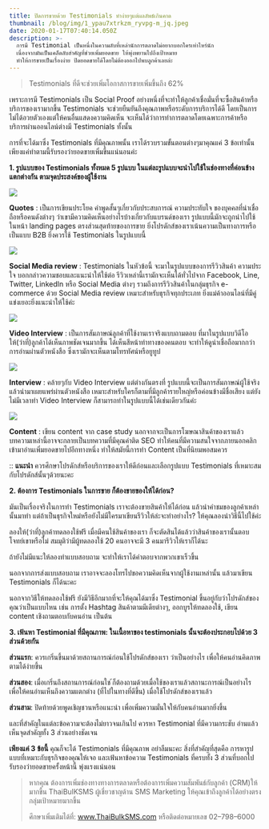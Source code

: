 ```yaml
---
title: ปิดการขายด้วย Testimonials ทำง่ายๆแต่ผลลัพธ์เกินคาด
thumbnail: /blog/img/1_ypau7xtrkzm_ryvpg-m_jq.jpeg
date: 2020-01-17T07:40:14.050Z
description: >-
  การมี Testimonial เป็นหนึ่งในความลับที่เหล่านักการตลาดไม่อยากบอกใครเท่าไหร่นัก
  เนื่องจากมันเป็นเคล็ดลับสำคัญที่ช่วยเพิ่มยอดขาย ให้พุ่งพยานไปถึงเป้าหมาย
  ทำให้การขายเป็นเรื่องง่าย ปิดยอดขายได้โดยไม่ต้องออกไปพบลูกค้าเลยล่ะ
---
```

> Testimonials ที่ดีจะช่วยเพิ่มโอกาสการขายเพิ่มขึ้นถึง 62%

เพราะการมี Testimonials เป็น Social Proof อย่างหนึ่งที่จะทำให้ลูกค้าเชื่อมั่นที่จะซื้อสินค้าหรือบริการของเรามากขึ้น Testimonials จะช่วยยืนยันถึงคุณภาพหรือระดับการบริการได้ดี โดยเป็นการไม่ได้อวยตัวเองแต่ให้คนอื่นแสดงความคิดเห็น จะเห็นได้ว่าการทำการตลาดโดยเฉพาะการค้าหรือบริการผ่านออนไลน์ต่างมี Testimonials ทั้งนั้น

การที่จะได้มาซึ่ง Testimonials ที่มีคุณภาพนั้น เราได้รวบรวมขั้นตอนต่างๆมาคุณแค่ 3 ข้อเท่านั้น เพียงแค่ทำตามนี้รับรองว่ายอดขายเพิ่มขึ้นแน่นอนค่ะ

**1. รูปแบบของ Testimonials ทั้งหมด 5 รูปแบบ ในแต่ละรูปแบบจะนำไปใช้ในช่องทางที่ค่อนข้างแตกต่างกัน ตามจุดประสงค์ของผู้ใช้งาน**

![](/blog/img/1_wj3qmadih52ynuze0niyyw.jpeg)

**Quotes** : เป็นการเขียนประโยค คำพูดสั้นๆเกี่ยวกับประสบการณ์ ความประทับใจ ของบุคคลที่น่าเชื่อถือหรือคนดังต่างๆ ว่าเขามีความคิดเห็นอย่างไรบ้างเกี่ยวกับแบรนด์ของเรา รูปแบบนี้มักจะถูกนำไปใช้ในหน้า landing pages ตรงส่วนสุดท้ายของการขาย ยิ่งโปรดักส์ของเราเน้นความเป็นทางการหรือเป็นแบบ B2B ยิ่งควรใช้ Testimonials ในรูปแบบนี้

![](/blog/img/1_e0odrhhl7tnx9wyuex4tew.jpeg)

**Social Media review** : Testimonials ในหัวข้อนี้ จะมาในรูปแบบของการรีวิวสินค้า ความประใจ บอกกล่าวความชอบและแนะนำให้ใช้ต่อ รีวิวเหล่านี้เรามักจะเห็นได้ทั่วไปจาก Facebook, Line, Twitter, LinkedIn หรือ Social Media ต่างๆ รวมถึงการรีวิวสินค้าในกลุ่มธุรกิจ e-commerce ด้วย Social Media review เหมาะสำหรับธุรกิจทุกประเภท ยิ่งแม่ค้าออนไลน์ที่มีคู่แข่งเยอะยิ่งแนะนำให้ใช้ค่ะ

![](/blog/img/1_dd6ksvzqjy7viuqujog7rg.jpeg)

**Video Interview** : เป็นการสัมภาษณ์ลูกค้าที่ใช้งานเราจริงแบบถามตอบ ที่มาในรูปแบบวิดีโอ ให้(ว่าที่)ลูกค้าได้เห็นภาพชัดเจนมากขึ้น ได้เห็นสีหน้าท่าทางของคนตอบ จะทำให้ดูน่าเชื่อถือมากกว่าการอ่านผ่านตัวหนังสือ ซึ่งเรามักจะเห็นตามโทรทัศน์หรือยูทูป

![](/blog/img/1_kiqgb9p_4wmqig3oxkjouw.jpeg)

**Interview** : คล้ายๆกับ Video Interview แต่ต่างกันตรงที่ รูปแบบนี้จะเป็นการสัมภาษณ์ผู้ใช้จริงแล้วนำมาเผยแพร่ผ่านตัวหนังสือ เหมาะสำหรับใครก็ตามที่มีลูกค้ารายใหญ่หรือค่อนข้างมีชื่อเสียง แต่ยังไม่มีเวลาทำ Video Interview ก็สามารถทำในรูปแบบนี้ได้เช่นเดียวกันค่ะ

![](/blog/img/1_bruixm89javijlyfd50xna.jpeg)

**Content** : เขียน content จาก case study นอกจากจะเป็นการโฆษณาสินค้าของเราแล้ว บทความเหล่านี้อาจจะกลายเป็นบทความที่มีคุณค่าติด SEO ทำให้คนที่มีความสนใจจากภายนอกคลิกเข้ามาอ่านเพิ่มยอดขายไปอีกทางหนึ่ง ทำให้สมัยนี้การทำ Content เป็นที่นิยมพอสมควร

:: **แนะนำ** ควรศึกษาโปรดักส์หรือบริการของเราให้ดีก่อนและเลือกรูปแบบ Testimonials ที่เหมาะสมกับโปรดักส์นั้นๆด้วยนะคะ

**2. ต้องการ Testimonials ในการขาย ก็ต้องขายของให้ได้ก่อน?**

มันเป็นเรื่องจริงในการทำ Testimonials เราจะต้องขายสินค้าให้ได้ก่อน แล้วนำคำชมของลูกค้าเหล่านั้นมาทำ แต่ถ้าเป็นธุรกิจใหม่หรือยังไม่มีใครมาเขียนรีวิวให้ล่ะจะทำอย่างไร? ให้คุณลองนำวิธีนี้ไปใช้ค่ะ

ลองให้(ว่าที่)ลูกค้าทดลองใช้ฟรี เมื่อมีคนใช้สินค้าของเรา ก็จะตัดสินได้แล้วว่าสินค้าของเรานั้นตอบโจทย์เขาหรือไม่ สมมุติว่ามีผู้ทดลองใช้ 20 คนอาจจะมี 3 คนมารีวิวให้เราก็ได้นะ

ถ้ายังไม่มีแนะให้ลองทำแบบสอบถาม จะทำให้เราได้คำตอบจากพวกเขาเร็วขึ้น

นอกจากการส่งแบบสอบถาม เราอาจจะลองโทรไปขอความคิดเห็นจากผู้ใช้งานเหล่านั้น แล้วมาเขียน Testimonials ก็ได้นะคะ

นอกจากวิธีให้ทดลองใช้ฟรี ยังมีวิธีอีกมากที่จะให้คุณได้มาซึ่ง Testimonial ขึ้นอยู่กับว่าโปรดักส์ของคุณว่าเป็นแบบไหน เช่น การตั้ง Hashtag สินค้าตามมีเดียต่างๆ, ออกบูรให้ทดลองใช้, เขียน content เชิงถามตอบกับคนอ่าน เป็นต้น

**3. เฟ้นหา Testimonial ที่มีคุณภาพ: ในเนื้อหาของ testimonials นั้นจะต้องประกอบไปด้วย 3 ส่วนด้วยกัน**

**ส่วนแรก**: ควรเกริ่นขึ้นมาด้วยสถานการณ์ก่อนใช้โปรดักส์ของเรา ว่าเป็นอย่างไร เพื่อให้คนอ่านคิดภาพตามได้ง่ายขึ้น

**ส่วนสอง**: เมื่อเกริ่นถึงสถานการณ์ก่อนใช ้ก็ต้องถามด้วยเมื่อใช้ของเราแล้วสถานะการณ์เป็นอย่างไร เพื่อให้คนอ่านเห็นถึงความแตกต่าง (ที่ไปในทางที่ดีขึ้น) เมื่อใช้โปรดักส์ของเราแล้ว

**ส่วนสาม**: ปิดท้ายด้วยพูดเชิญชวนหรือแนะนำ เพื่อเพิ่มความมั่นใจให้กับคนอ่านมากยิ่งขึ้น

และที่สำคัญในแต่ละข้อความจะต้องไม่ยาวจนเกินไป ควรหา Testimonial ที่มีความกระชับ อ่านแล้วเห็นจุดสำคัญทั้ง 3 ส่วนอย่างชัดเจน

**เพียงแค่ 3 ข้อนี้** คุณก็จะได้ Testimonials ที่มีคุณภาพ อย่าลืมนะคะ สิ่งที่สำคัญที่สุดคือ การหารูปแบบที่เหมาะกับธุรกิจของคุณให้เจอ และเฟ้นหาข้อความ Testimonials ที่ครบทั้ง 3 ส่วนที่บอกไป รับรองว่ายอดขายครั้งหน้านี้ พุ่งแรงแน่นอน



> หากคุณ ต้องการเพิ่มช่องทางทางการตลาดหรือต้องการเพิ่มความสัมพันธ์กับลูกค้า (CRM)ให้มากขี้น ThaiBulKSMS ผู้เชี่ยวชาญด้าน SMS Marketing ให้คุณเข้าถึงลูกค้าได้อย่างตรงกลุ่มเป้าหมายมากขึ้น
>
> ศึกษาเพิ่มเติมได้ที่: www.ThaiBulkSMS.com หรือติดต่อหมายเลข 02–798–6000
